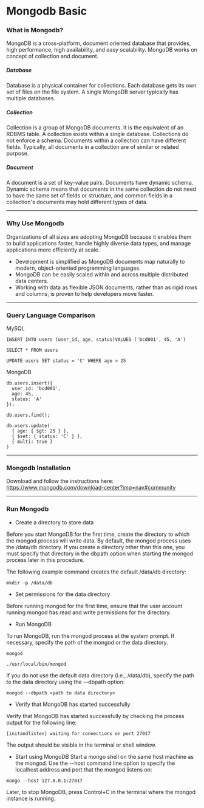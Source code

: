 # Mongodb Basic

### What is Mongodb?

MongoDB is a cross-platform, document oriented database that provides, high performance, high availability, and easy scalability. MongoDB works on concept of collection and document.

##### Database

Database is a physical container for collections. Each database gets its own set of files on the file system. A single MongoDB server typically has multiple databases.

##### Collection

Collection is a group of MongoDB documents. It is the equivalent of an RDBMS table. A collection exists within a single database. Collections do not enforce a schema. Documents within a collection can have different fields. Typically, all documents in a collection are of similar or related purpose.

##### Document

A document is a set of key-value pairs. Documents have dynamic schema. Dynamic schema means that documents in the same collection do not need to have the same set of fields or structure, and common fields in a collection's documents may hold different types of data.

---

### Why Use Mongodb

Organizations of all sizes are adopting MongoDB because it enables them to build applications faster, handle highly diverse data types, and manage applications more efficiently at scale.

* Development is simplified as MongoDB documents map naturally to modern, object-oriented programming languages.
* MongoDB can be easily scaled within and across multiple distributed data centers.
* Working with data as flexible JSON documents, rather than as rigid rows and columns, is proven to help developers move faster.

---

### Query Language Comparison

MySQL

```
INSERT INTO users (user_id, age, status)VALUES ('bcd001', 45, 'A')

SELECT * FROM users

UPDATE users SET status = 'C' WHERE age > 25
```

MongoDB

```
db.users.insert({
  user_id: 'bcd001',
  age: 45,
  status: 'A'
});

db.users.find();

db.users.update(
  { age: { $gt: 25 } },
  { $set: { status: 'C' } },
  { multi: true }
)
```

---

### Mongodb Installation

Download and follow the instructions here: https://www.mongodb.com/download-center?jmp=nav#community

---

### Run Mongodb

* Create a directory to store data

Before you start MongoDB for the first time, create the directory to which the mongod process will write data. By default, the mongod process uses the /data/db directory. If you create a directory other than this one, you must specify that directory in the dbpath option when starting the mongod process later in this procedure.

The following example command creates the default /data/db directory:

```
mkdir -p /data/db
```

* Set permissions for the data directory

Before running mongod for the first time, ensure that the user account running mongod has read and write permissions for the directory.

* Run MongoDB

To run MongoDB, run the mongod process at the system prompt. If necessary, specify the path of the mongod or the data directory.

```
mongod

./usr/local/bin/mongod
```

If you do not use the default data directory (i.e., /data/db), specify the path to the data directory using the --dbpath option:

```
mongod --dbpath <path to data directory>
```

* Verify that MongoDB has started successfully

Verify that MongoDB has started successfully by checking the process output for the following line:

```
[initandlisten] waiting for connections on port 27017
```

The output should be visible in the terminal or shell window.

* Start using MongoDB
  Start a mongo shell on the same host machine as the mongod. Use the --host command line option to specify the localhost address and port that the mongod listens on:

```
mongo --host 127.0.0.1:27017
```

Later, to stop MongoDB, press Control+C in the terminal where the mongod instance is running.
